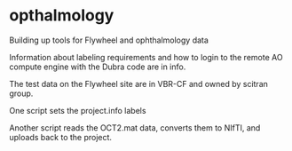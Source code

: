 # opthalmology

Building up tools for Flywheel and ophthalmology data

Information about labeling requirements and how to login to the remote AO compute engine with the Dubra code are in info.

The test data on the Flywheel site are in VBR-CF and owned by scitran group.

One script sets the project.info labels

Another script reads the OCT2.mat data, converts them to NIfTI, and uploads back to the project.


